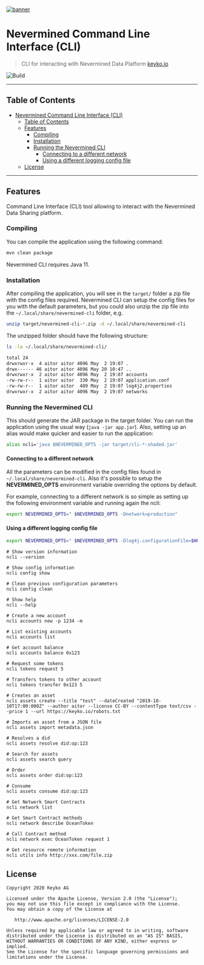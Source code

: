[![banner](https://raw.githubusercontent.com/keyko-io/assets/master/images/logo/small/keyko_logo@2x-100.jpg)](https://keyko.io)

# Nevermined Command Line Interface (CLI)

> CLI for interacting with Nevermined Data Platform
> [keyko.io](https://keyko.io)

![Build](https://github.com/keyko-io/nevermined-cli/workflows/Build/badge.svg)

---

## Table of Contents


   * [Nevermined Command Line Interface (CLI)](#nevermined-command-line-interface-cli)
      * [Table of Contents](#table-of-contents)
      * [Features](#features)
         * [Compiling](#compiling)
         * [Installation](#installation)
         * [Running the Nevermined CLI](#running-the-nevermined-cli)
            * [Connecting to a different network](#connecting-to-a-different-network)
            * [Using a different logging config file](#using-a-different-logging-config-file)
      * [License](#license)

---

## Features

Command Line Interface (CLI) tool allowing to interact with the Nevermined Data Sharing platform.

### Compiling

You can compile the application using the following command:

```bash
mvn clean package
```

Nevermined CLI requires Java 11.

### Installation

After compiling the application, you will see in the `target/` folder a zip file with the config files required.
Nevermined CLI can setup the config files for you with the default parameters,
but you could also unzip the zip file into the `~/.local/share/nevermined-cli` folder, e.g.

```bash
unzip target/nevermined-cli-*.zip -d ~/.local/share/nevermined-cli
```

The unzipped folder should have the following structure:

```bash
ls -la ~/.local/share/nevermined-cli/

total 24
drwxrwxr-x  4 aitor aitor 4096 May  2 19:07 .
drwx------ 46 aitor aitor 4096 May 20 10:47 ..
drwxrwxr-x  2 aitor aitor 4096 May  2 19:07 accounts
-rw-rw-r--  1 aitor aitor  330 May  2 19:07 application.conf
-rw-rw-r--  1 aitor aitor  489 May  2 19:07 log4j2.properties
drwxrwxr-x  2 aitor aitor 4096 May  2 19:07 networks


```

### Running the Nevermined CLI

This should generate the JAR package in the target folder. You can run the application using the usual way (`java -jar app.jar`). 
Also, setting up an alias would make quicker and easier to run the application:

```bash
alias ncli='java $NEVERMINED_OPTS -jar target/cli-*-shaded.jar'
```

#### Connecting to a different network

All the parameters can be modified in the config files found in `~/.local/share/nevermined-cli`. Also it's possible 
to setup the **NEVERMINED_OPTS** environment variable overriding the options by default.

For example, connecting to a different network is so simple as setting up the following environment variable and running
 again the ncli:

```bash
export NEVERMINED_OPTS=" $NEVERMINED_OPTS -Dnetwork=production"
``` 

#### Using a different logging config file

```bash
export NEVERMINED_OPTS=" $NEVERMINED_OPTS -Dlog4j.configurationFile=$HOME/.local/share/nevermined-cli/log4j2.properties"
``` 


```
# Show version information
ncli --version

# Show config information
ncli config show

# Clean previous configuration parameters
ncli config clean

# Show help
ncli --help

# Create a new account
ncli accounts new -p 1234 -m

# List existing accounts 
ncli accounts list 

# Get account balance 
ncli accounts balance 0x123

# Request some tokens
ncli tokens request 5

# Transfers tokens to other account
ncli tokens transfer 0x123 5

# Creates an asset
ncli assets create --title "test" --dateCreated "2019-10-10T17:00:000Z" --author aitor --license CC-BY --contentType text/csv --price 1 --url https://keyko.io/robots.txt

# Imports an asset from a JSON file
ncli assets import metadata.json

# Resolves a did
ncli assets resolve did:op:123

# Search for assets
ncli assets search query

# Order
ncli assets order did:op:123

# Consume
ncli assets consume did:op:123

# Get Network Smart Contracts
ncli network list

# Get Smart Contract methods
ncli network describe OceanToken

# Call Contract method
ncli network exec OceanToken request 1

# Get resource remote information
ncli utils info http://xxx.com/file.zip
```



## License

```
Copyright 2020 Keyko AG

Licensed under the Apache License, Version 2.0 (the "License");
you may not use this file except in compliance with the License.
You may obtain a copy of the License at

   http://www.apache.org/licenses/LICENSE-2.0

Unless required by applicable law or agreed to in writing, software
distributed under the License is distributed on an "AS IS" BASIS,
WITHOUT WARRANTIES OR CONDITIONS OF ANY KIND, either express or implied.
See the License for the specific language governing permissions and
limitations under the License.
```
